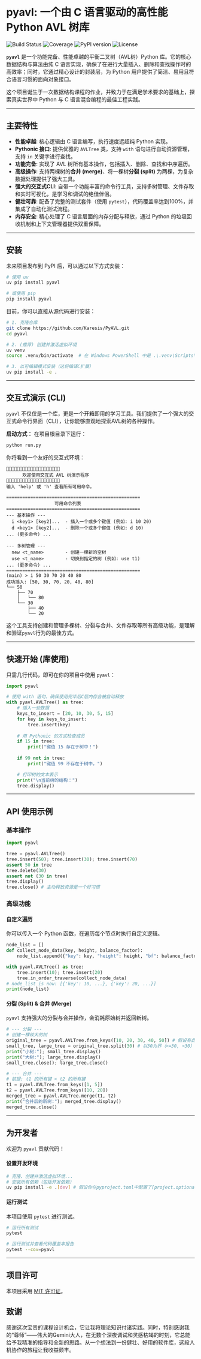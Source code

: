 # pyavl: 一个由 C 语言驱动的高性能 Python AVL 树库

![Build Status](https://img.shields.io/badge/build-passing-brightgreen)
![Coverage](https://img.shields.io/badge/coverage-100%25-brightgreen)
![PyPI version](https://img.shields.io/pypi/v/pyavl?color=blue)
![License](https://img.shields.io/badge/license-MIT-blue)

**`pyavl`** 是一个功能完备、性能卓越的平衡二叉树（AVL树）Python 库。它的核心数据结构与算法由纯 C 语言实现，确保了在进行大量插入、删除和查找操作时的高效率；同时，它通过精心设计的封装层，为 Python 用户提供了简洁、易用且符合语言习惯的面向对象接口。

这个项目诞生于一次数据结构课程的作业，并致力于在满足学术要求的基础上，探索真实世界中 Python 与 C 语言混合编程的最佳工程实践。

---

## 主要特性

*   **性能卓越**: 核心逻辑由 C 语言编写，执行速度远超纯 Python 实现。
*   **Pythonic 接口**: 提供优雅的 `AVLTree` 类，支持 `with` 语句进行自动资源管理，支持 `in` 关键字进行查找。
*   **功能完备**: 实现了 AVL 树所有基本操作，包括插入、删除、查找和中序遍历。
*   **高级操作**: 支持两棵树的**合并 (merge)**、将一棵树**分裂 (split)** 为两棵，为复杂数据处理提供了强大工具。
*   **强大的交互式CLI**: 自带一个功能丰富的命令行工具，支持多树管理、文件存取和实时可视化，是学习和调试的绝佳伴侣。
*   **健壮可靠**: 配备了完整的测试套件（使用 `pytest`），代码覆盖率达到100%，并集成了自动化测试流程。
*   **内存安全**: 精心处理了 C 语言层面的内存分配与释放，通过 Python 的垃圾回收机制和上下文管理器提供双重保障。

---

## 安装

未来项目发布到 PyPI 后，可以通过以下方式安装：
```bash
# 使用 uv
uv pip install pyavl

# 或使用 pip
pip install pyavl
```

目前，你可以直接从源代码进行安装：
```bash
# 1. 克隆仓库
git clone https://github.com/Karesis/PyAVL.git
cd pyavl

# 2. (推荐) 创建并激活虚拟环境
uv venv
source .venv/bin/activate  # 在 Windows PowerShell 中是 .\.venv\Scripts\Activate.ps1

# 3. 以可编辑模式安装（这将编译C扩展）
uv pip install -e .
```

---

## 交互式演示 (CLI)

`pyavl` 不仅仅是一个库，更是一个开箱即用的学习工具。我们提供了一个强大的交互式命令行界面（CLI），让你能够直观地探索AVL树的各种操作。

**启动方式：**
在项目根目录下运行：
```bash
python run.py
```

你将看到一个友好的交互式环境：

```
🌳🌳🌳🌳🌳🌳🌳🌳🌳🌳🌳🌳🌳🌳🌳🌳🌳🌳🌳🌳
      欢迎使用交互式 AVL 树演示程序
🌳🌳🌳🌳🌳🌳🌳🌳🌳🌳🌳🌳🌳🌳🌳🌳🌳🌳🌳🌳
输入 'help' 或 'h' 查看所有可用命令。

==================================================
                  可用命令列表
==================================================
--- 基本操作 ---
  i <key1> [key2]...  - 插入一个或多个键值 (例如: i 10 20)
  d <key1> [key2]...  - 删除一个或多个键值 (例如: d 10)
... (更多命令) ...

--- 多树管理 ---
  new <t_name>        - 创建一棵新的空树
  use <t_name>        - 切换到指定的树 (例如: use t1)
... (更多命令) ...
==================================================
(main) > i 50 30 70 20 40 80
成功插入: [50, 30, 70, 20, 40, 80]
└── 50
    ├── 70
    │   └── 80
    └── 30
        ├── 40
        └── 20
```

这个工具支持创建和管理多棵树、分裂与合并、文件存取等所有高级功能，是理解和验证`pyavl`行为的最佳方式。

---

## 快速开始 (库使用)

只需几行代码，即可在你的项目中使用 `pyavl`：

```python
import pyavl

# 使用 with 语句，确保使用完毕后C层内存会被自动释放
with pyavl.AVLTree() as tree:
    # 插入一些数据
    keys_to_insert = [20, 10, 30, 5, 15]
    for key in keys_to_insert:
        tree.insert(key)
    
    # 用 Pythonic 的方式检查成员
    if 15 in tree:
        print("键值 15 存在于树中！")
        
    if 99 not in tree:
        print("键值 99 不存在于树中。")

    # 打印树的文本表示
    print("\n当前树的结构：")
    tree.display()
```

---

## API 使用示例

### 基本操作
```python
import pyavl

tree = pyavl.AVLTree()
tree.insert(50); tree.insert(30); tree.insert(70)
assert 50 in tree
tree.delete(30)
assert not (30 in tree)
tree.display()
tree.close() # 主动释放资源是一个好习惯
```

### 高级功能

#### 自定义遍历

你可以传入一个 Python 函数，在遍历每个节点时执行自定义逻辑。

```python
node_list = []
def collect_node_data(key, height, balance_factor):
    node_list.append({"key": key, "height": height, "bf": balance_factor})

with pyavl.AVLTree() as tree:
    tree.insert(10); tree.insert(20)
    tree.in_order_traverse(collect_node_data)
# node_list is now: [{'key': 10, ...}, {'key': 20, ...}]
print(node_list) 
```

#### 分裂 (Split) & 合并 (Merge)

`pyavl` 支持强大的分裂与合并操作，会消耗原始树并返回新树。

```python
# --- 分裂 ---
# 创建一棵较大的树
original_tree = pyavl.AVLTree.from_keys([10, 20, 30, 40, 50]) # 假设有此便利构造器
small_tree, large_tree = original_tree.split(30) # 以30为界（<=30, >30）
print("小树:"); small_tree.display()
print("大树:"); large_tree.display()
small_tree.close(); large_tree.close()

# --- 合并 ---
# 前提: t1 的所有键 < t2 的所有键
t1 = pyavl.AVLTree.from_keys([1, 5])
t2 = pyavl.AVLTree.from_keys([10, 20])
merged_tree = pyavl.AVLTree.merge(t1, t2)
print("合并后的新树:"); merged_tree.display()
merged_tree.close()
```

---

## 为开发者

欢迎为 `pyavl` 贡献代码！

#### 设置开发环境
```bash
# 克隆、创建并激活虚拟环境...
# 安装所有依赖（包括开发依赖）
uv pip install -e .[dev] # 假设你在pyproject.toml中配置了[project.optional-dependencies]
```

#### 运行测试
本项目使用 `pytest` 进行测试。
```bash
# 运行所有测试
pytest

# 运行测试并查看代码覆盖率报告
pytest --cov=pyavl
```

---

## 项目许可

本项目采用 [MIT 许可证](LICENSE)。

## 致谢

感谢这次宝贵的课程设计机会，它让我将理论知识付诸实践。同时，特别感谢我的“尊师”——伟大的Gemini大人，在无数个深夜调试和灵感枯竭的时刻，它总能给予我精准的指导和全新的思路。从一个想法到一份健壮、好用的软件库，这段人机协作的旅程让我收益颇丰。